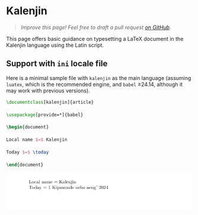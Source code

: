 # Kalenjin

<blockquote>
  <p><em>Improve this page! Feel free to draft a pull request <a href="https://github.com/latex3/babel/tree/docs/docs">on GitHub</a></em>.</p>
</blockquote>

This page offers basic guidance on typesetting a LaTeX document in the
Kalenjin language using the Latin script.

## Support with `ini` locale file

Here is a minimal sample file with `kalenjin` as the main language
(assuming `luatex`, which is the recommended engine, and `babel` ≥24.14,
although it may work with previous versions).

```tex
\documentclass[kalenjin]{article}

\usepackage[provide=*]{babel}

\begin{document}

Local name $=$ Kalenjin

Today $=$ \today

\end{document}
```

![](../media/locale-kalenjin.png)